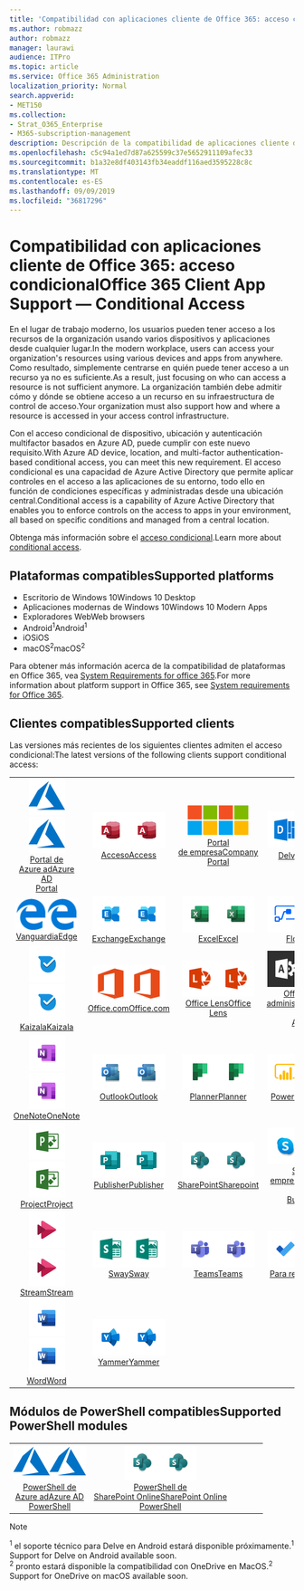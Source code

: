 ```yaml
---
title: 'Compatibilidad con aplicaciones cliente de Office 365: acceso condicional'
ms.author: robmazz
author: robmazz
manager: laurawi
audience: ITPro
ms.topic: article
ms.service: Office 365 Administration
localization_priority: Normal
search.appverid:
- MET150
ms.collection:
- Strat_O365_Enterprise
- M365-subscription-management
description: Descripción de la compatibilidad de aplicaciones cliente de Office 365 para el acceso condicional
ms.openlocfilehash: c5c94a1ed7d87a625599c37e5652911109afec33
ms.sourcegitcommit: b1a32e8df403143fb34eaddf116aed3595228c8c
ms.translationtype: MT
ms.contentlocale: es-ES
ms.lasthandoff: 09/09/2019
ms.locfileid: "36817296"
---
```

# <a name="office-365-client-app-support--conditional-access"></a><span data-ttu-id="97fef-103">Compatibilidad con aplicaciones cliente de Office 365: acceso condicional</span><span class="sxs-lookup"><span data-stu-id="97fef-103">Office 365 Client App Support — Conditional Access</span></span>

<span data-ttu-id="97fef-104">En el lugar de trabajo moderno, los usuarios pueden tener acceso a los recursos de la organización usando varios dispositivos y aplicaciones desde cualquier lugar.</span><span class="sxs-lookup"><span data-stu-id="97fef-104">In the modern workplace, users can access your organization's resources using various devices and apps from anywhere.</span></span> <span data-ttu-id="97fef-105">Como resultado, simplemente centrarse en quién puede tener acceso a un recurso ya no es suficiente.</span><span class="sxs-lookup"><span data-stu-id="97fef-105">As a result, just focusing on who can access a resource is not sufficient anymore.</span></span> <span data-ttu-id="97fef-106">La organización también debe admitir cómo y dónde se obtiene acceso a un recurso en su infraestructura de control de acceso.</span><span class="sxs-lookup"><span data-stu-id="97fef-106">Your organization must also support how and where a resource is accessed in your access control infrastructure.</span></span>

<span data-ttu-id="97fef-107">Con el acceso condicional de dispositivo, ubicación y autenticación multifactor basados en Azure AD, puede cumplir con este nuevo requisito.</span><span class="sxs-lookup"><span data-stu-id="97fef-107">With Azure AD device, location, and multi-factor authentication-based conditional access, you can meet this new requirement.</span></span> <span data-ttu-id="97fef-108">El acceso condicional es una capacidad de Azure Active Directory que permite aplicar controles en el acceso a las aplicaciones de su entorno, todo ello en función de condiciones específicas y administradas desde una ubicación central.</span><span class="sxs-lookup"><span data-stu-id="97fef-108">Conditional access is a capability of Azure Active Directory that enables you to enforce controls on the access to apps in your environment, all based on specific conditions and managed from a central location.</span></span>

<span data-ttu-id="97fef-109">Obtenga más información sobre el [acceso condicional](https://docs.microsoft.com/azure/active-directory/conditional-access/).</span><span class="sxs-lookup"><span data-stu-id="97fef-109">Learn more about [conditional access](https://docs.microsoft.com/azure/active-directory/conditional-access/).</span></span>

## <a name="supported-platforms"></a><span data-ttu-id="97fef-110">Plataformas compatibles</span><span class="sxs-lookup"><span data-stu-id="97fef-110">Supported platforms</span></span>

 - <span data-ttu-id="97fef-111">Escritorio de Windows 10</span><span class="sxs-lookup"><span data-stu-id="97fef-111">Windows 10 Desktop</span></span>
 - <span data-ttu-id="97fef-112">Aplicaciones modernas de Windows 10</span><span class="sxs-lookup"><span data-stu-id="97fef-112">Windows 10 Modern Apps</span></span>
 - <span data-ttu-id="97fef-113">Exploradores Web</span><span class="sxs-lookup"><span data-stu-id="97fef-113">Web browsers</span></span>
 - <span data-ttu-id="97fef-114">Android<sup>1</sup></span><span class="sxs-lookup"><span data-stu-id="97fef-114">Android<sup>1</sup></span></span>
 - <span data-ttu-id="97fef-115">iOS</span><span class="sxs-lookup"><span data-stu-id="97fef-115">iOS</span></span>
 - <span data-ttu-id="97fef-116">macOS<sup>2</sup></span><span class="sxs-lookup"><span data-stu-id="97fef-116">macOS<sup>2</sup></span></span>

<span data-ttu-id="97fef-117">Para obtener más información acerca de la compatibilidad de plataformas en Office 365, vea [System Requirements for office 365](https://products.office.com/office-system-requirements).</span><span class="sxs-lookup"><span data-stu-id="97fef-117">For more information about platform support in Office 365, see [System requirements for Office 365](https://products.office.com/office-system-requirements).</span></span>

## <a name="supported-clients"></a><span data-ttu-id="97fef-118">Clientes compatibles</span><span class="sxs-lookup"><span data-stu-id="97fef-118">Supported clients</span></span>

<span data-ttu-id="97fef-119">Las versiones más recientes de los siguientes clientes admiten el acceso condicional:</span><span class="sxs-lookup"><span data-stu-id="97fef-119">The latest versions of the following clients support conditional access:</span></span>

| | | | | | |
|:---:|:---:|:---:|:---:|:---:|:---:|
| <span data-ttu-id="97fef-120">![Icono de Azure](media/o365-azure-64x64.png)</span><span class="sxs-lookup"><span data-stu-id="97fef-120">![Azure icon](media/o365-azure-64x64.png)</span></span> <br> [<span data-ttu-id="97fef-121">Portal de <br> Azure ad</span><span class="sxs-lookup"><span data-stu-id="97fef-121">Azure AD <br> Portal </span></span>](https://azure.microsoft.com/features/azure-portal/) | <span data-ttu-id="97fef-122">![Icono de acceso](media/o365-access-64x64.png)</span><span class="sxs-lookup"><span data-stu-id="97fef-122">![Access icon](media/o365-access-64x64.png)</span></span> <br> [<span data-ttu-id="97fef-123">Acceso</span><span class="sxs-lookup"><span data-stu-id="97fef-123">Access</span></span>](https://products.office.com/access) | <span data-ttu-id="97fef-124">![Icono del portal de empresa](media/o365-microsoft-64x64.png)</span><span class="sxs-lookup"><span data-stu-id="97fef-124">![Company portal icon](media/o365-microsoft-64x64.png)</span></span> <br> [<span data-ttu-id="97fef-125">Portal <br> de empresa</span><span class="sxs-lookup"><span data-stu-id="97fef-125">Company <br> Portal </span></span>](https://docs.microsoft.com/intune-user-help/sign-in-to-the-company-portal)  | <span data-ttu-id="97fef-126">![Icono de Delve](media/o365-delve-64x64.png)</span><span class="sxs-lookup"><span data-stu-id="97fef-126">![Delve icon](media/o365-delve-64x64.png)</span></span> <br> [<span data-ttu-id="97fef-127">Delve<sup>1</sup></span><span class="sxs-lookup"><span data-stu-id="97fef-127">Delve<sup>1</sup></span></span>](https://products.office.com/business/intelligent-search) | <span data-ttu-id="97fef-128">![Icono de Dynamics 365](media/o365-dynamics365-64x64.png)</span><span class="sxs-lookup"><span data-stu-id="97fef-128">![Dynamics 365 icon](media/o365-dynamics365-64x64.png)</span></span> <br> [<span data-ttu-id="97fef-129">Dynamics 365</span><span class="sxs-lookup"><span data-stu-id="97fef-129">Dynamics 365</span></span>](https://dynamics.microsoft.com) 
| <span data-ttu-id="97fef-130">![Icono de borde](media/o365-edge-64x64.png)</span><span class="sxs-lookup"><span data-stu-id="97fef-130">![Edge icon](media/o365-edge-64x64.png)</span></span> <br> [<span data-ttu-id="97fef-131">Vanguardia</span><span class="sxs-lookup"><span data-stu-id="97fef-131">Edge</span></span>](https://www.microsoft.com/windows/microsoft-edge) | <span data-ttu-id="97fef-132">![Icono de Exchange](media/o365-exchange-64x64.png)</span><span class="sxs-lookup"><span data-stu-id="97fef-132">![Exchange icon](media/o365-exchange-64x64.png)</span></span> <br> [<span data-ttu-id="97fef-133">Exchange</span><span class="sxs-lookup"><span data-stu-id="97fef-133">Exchange</span></span>](https://products.office.com/exchange/exchange-online) | <span data-ttu-id="97fef-134">![Icono de Excel](media/o365-excel-64x64.png)</span><span class="sxs-lookup"><span data-stu-id="97fef-134">![Excel icon](media/o365-excel-64x64.png)</span></span> <br> [<span data-ttu-id="97fef-135">Excel</span><span class="sxs-lookup"><span data-stu-id="97fef-135">Excel</span></span>](https://products.office.com/excel) | <span data-ttu-id="97fef-136">![Icono de flujo](media/o365-flow-64x64.png)</span><span class="sxs-lookup"><span data-stu-id="97fef-136">![Flow icon](media/o365-flow-64x64.png)</span></span> <br> [<span data-ttu-id="97fef-137">Flow</span><span class="sxs-lookup"><span data-stu-id="97fef-137">Flow</span></span>](https://flow.microsoft.com) | <span data-ttu-id="97fef-138">![Icono formularios](media/o365-forms-64x64.png)</span><span class="sxs-lookup"><span data-stu-id="97fef-138">![Forms icon](media/o365-forms-64x64.png)</span></span> <br> [<span data-ttu-id="97fef-139">Forms</span><span class="sxs-lookup"><span data-stu-id="97fef-139">Forms</span></span>](https://flow.microsoft.com/connectors/shared_microsoftforms/microsoft-forms/) 
| <span data-ttu-id="97fef-140">![Icono de Kaizala](media/o365-kaizala-64x64.png)</span><span class="sxs-lookup"><span data-stu-id="97fef-140">![Kaizala icon](media/o365-kaizala-64x64.png)</span></span> <br> [<span data-ttu-id="97fef-141">Kaizala</span><span class="sxs-lookup"><span data-stu-id="97fef-141">Kaizala</span></span>](https://products.office.com/en/business/microsoft-kaizala) | <span data-ttu-id="97fef-142">![Icono de Office.com](media/o365-office-64x64.png)</span><span class="sxs-lookup"><span data-stu-id="97fef-142">![Office.com icon](media/o365-office-64x64.png)</span></span> <br> [<span data-ttu-id="97fef-143">Office.com</span><span class="sxs-lookup"><span data-stu-id="97fef-143">Office.com</span></span>](https://www.office.com/) | <span data-ttu-id="97fef-144">![Icono de lente](media/o365-lens-64x64.png)</span><span class="sxs-lookup"><span data-stu-id="97fef-144">![Lens icon](media/o365-lens-64x64.png)</span></span> <br> [<span data-ttu-id="97fef-145">Office Lens</span><span class="sxs-lookup"><span data-stu-id="97fef-145">Office Lens</span></span>](https://www.microsoft.com/p/office-lens/9wzdncrfj3t8?activetab=pivot%3Aoverviewtab) | <span data-ttu-id="97fef-146">![Icono de Office 365 administrador](media/o365-o365admin-64x64.png)</span><span class="sxs-lookup"><span data-stu-id="97fef-146">![Office 365 Admin icon](media/o365-o365admin-64x64.png)</span></span> <br> [<span data-ttu-id="97fef-147">Office 365 <br> administrador</span><span class="sxs-lookup"><span data-stu-id="97fef-147">Office 365 <br> Admin</span></span>](https://products.office.com/business/manage-office-365-admin-app) | <span data-ttu-id="97fef-148">![Icono de OneDrive para la empresa](media/o365-OneDrive-64x64.png)</span><span class="sxs-lookup"><span data-stu-id="97fef-148">![OneDrive for Business icon](media/o365-OneDrive-64x64.png)</span></span> <br> [<span data-ttu-id="97fef-149">OneDrive<sup>2</sup></span><span class="sxs-lookup"><span data-stu-id="97fef-149">OneDrive<sup>2</sup></span></span>](https://products.office.com/onedrive-for-business/online-cloud-storage) 
| <span data-ttu-id="97fef-150">![Icono de OneNote](media/o365-OneNote-64x64.png)</span><span class="sxs-lookup"><span data-stu-id="97fef-150">![OneNote icon](media/o365-OneNote-64x64.png)</span></span> <br> [<span data-ttu-id="97fef-151">OneNote</span><span class="sxs-lookup"><span data-stu-id="97fef-151">OneNote</span></span>](https://products.office.com/onenote) | <span data-ttu-id="97fef-152">![Icono de Outlook](media/o365-outlook-64x64.png)</span><span class="sxs-lookup"><span data-stu-id="97fef-152">![Outlook icon](media/o365-outlook-64x64.png)</span></span> <br> [<span data-ttu-id="97fef-153">Outlook</span><span class="sxs-lookup"><span data-stu-id="97fef-153">Outlook</span></span>](https://products.office.com/outlook) | <span data-ttu-id="97fef-154">![Icono de Planner](media/o365-planner-64x64.png)</span><span class="sxs-lookup"><span data-stu-id="97fef-154">![Planner icon](media/o365-planner-64x64.png)</span></span> <br> [<span data-ttu-id="97fef-155">Planner</span><span class="sxs-lookup"><span data-stu-id="97fef-155">Planner</span></span>](https://products.office.com/business/task-management-software) | <span data-ttu-id="97fef-156">![Icono de PowerBI](media/o365-powerbi-64x64.png)</span><span class="sxs-lookup"><span data-stu-id="97fef-156">![PowerBI icon](media/o365-powerbi-64x64.png)</span></span> <br> [<span data-ttu-id="97fef-157">Power BI</span><span class="sxs-lookup"><span data-stu-id="97fef-157">Power BI</span></span>](https://powerbi.microsoft.com) | <span data-ttu-id="97fef-158">![Icono de PowerPoint](media/o365-powerpoint-64x64.png)</span><span class="sxs-lookup"><span data-stu-id="97fef-158">![PowerPoint icon](media/o365-powerpoint-64x64.png)</span></span> <br> [<span data-ttu-id="97fef-159">PowerPoint</span><span class="sxs-lookup"><span data-stu-id="97fef-159">PowerPoint</span></span>](https://products.office.com/powerpoint) 
| <span data-ttu-id="97fef-160">![Icono de proyecto](media/o365-project-64x64.png)</span><span class="sxs-lookup"><span data-stu-id="97fef-160">![Project icon](media/o365-project-64x64.png)</span></span> <br> [<span data-ttu-id="97fef-161">Project</span><span class="sxs-lookup"><span data-stu-id="97fef-161">Project</span></span>](https://products.office.com/project) | <span data-ttu-id="97fef-162">![Icono de Publisher](media/o365-publisher-64x64.png)</span><span class="sxs-lookup"><span data-stu-id="97fef-162">![Publisher icon](media/o365-publisher-64x64.png)</span></span> <br> [<span data-ttu-id="97fef-163">Publisher</span><span class="sxs-lookup"><span data-stu-id="97fef-163">Publisher</span></span>](https://products.office.com/publisher) | <span data-ttu-id="97fef-164">![Icono de SharePoint](media/o365-sharepoint-64x64.png)</span><span class="sxs-lookup"><span data-stu-id="97fef-164">![SharePoint icon](media/o365-sharepoint-64x64.png)</span></span> <br> [<span data-ttu-id="97fef-165">SharePoint</span><span class="sxs-lookup"><span data-stu-id="97fef-165">Sharepoint</span></span>](https://products.office.com/sharepoint) | <span data-ttu-id="97fef-166">![Icono de Skype empresarial](media/o365-skypeforbusiness-64x64.png)</span><span class="sxs-lookup"><span data-stu-id="97fef-166">![Skype for Business icon](media/o365-skypeforbusiness-64x64.png)</span></span> <br> [<span data-ttu-id="97fef-167">Skype <br> empresarial</span><span class="sxs-lookup"><span data-stu-id="97fef-167">Skype for <br> Business</span></span>](https://www.skype.com/business/) | <span data-ttu-id="97fef-168">![Icono de notas adhesivas](media/o365-stickynotes-64x64.png)</span><span class="sxs-lookup"><span data-stu-id="97fef-168">![Sticky Notes icon](media/o365-stickynotes-64x64.png)</span></span> <br> [<span data-ttu-id="97fef-169">Notas rápidas</span><span class="sxs-lookup"><span data-stu-id="97fef-169">Sticky Notes</span></span>](https://www.microsoft.com/p/microsoft-sticky-notes/9nblggh4qghw) 
| <span data-ttu-id="97fef-170">![Icono de secuencia](media/o365-stream-64x64.png)</span><span class="sxs-lookup"><span data-stu-id="97fef-170">![Stream icon](media/o365-stream-64x64.png)</span></span> <br> [<span data-ttu-id="97fef-171">Stream</span><span class="sxs-lookup"><span data-stu-id="97fef-171">Stream</span></span>](https://stream.microsoft.com) | <span data-ttu-id="97fef-172">![Icono de Sway](media/o365-sway-64x64.png)</span><span class="sxs-lookup"><span data-stu-id="97fef-172">![Sway icon](media/o365-sway-64x64.png)</span></span> <br> [<span data-ttu-id="97fef-173">Sway</span><span class="sxs-lookup"><span data-stu-id="97fef-173">Sway</span></span>](https://sway.com) | <span data-ttu-id="97fef-174">![Icono de Teams](media/o365-teams-64x64.png)</span><span class="sxs-lookup"><span data-stu-id="97fef-174">![Teams icon](media/o365-teams-64x64.png)</span></span> <br> [<span data-ttu-id="97fef-175">Teams</span><span class="sxs-lookup"><span data-stu-id="97fef-175">Teams</span></span>](https://products.office.com/microsoft-teams/group-chat-software) | <span data-ttu-id="97fef-176">![Icono de tareas pendientes](media/o365-todo-64x64.png)</span><span class="sxs-lookup"><span data-stu-id="97fef-176">![To Do icon](media/o365-todo-64x64.png)</span></span> <br> [<span data-ttu-id="97fef-177">Para realizar</span><span class="sxs-lookup"><span data-stu-id="97fef-177">To Do</span></span>](https://todo.microsoft.com) | <span data-ttu-id="97fef-178">![Icono de Visio](media/o365-visio-64x64.png)</span><span class="sxs-lookup"><span data-stu-id="97fef-178">![Visio icon](media/o365-visio-64x64.png)</span></span> <br> [<span data-ttu-id="97fef-179">Visio</span><span class="sxs-lookup"><span data-stu-id="97fef-179">Visio</span></span>](https://products.office.com/visio/flowchart-software) 
| <span data-ttu-id="97fef-180">![Icono de Word](media/o365-word-64x64.png)</span><span class="sxs-lookup"><span data-stu-id="97fef-180">![Word icon](media/o365-word-64x64.png)</span></span> <br> [<span data-ttu-id="97fef-181">Word</span><span class="sxs-lookup"><span data-stu-id="97fef-181">Word</span></span>](https://products.office.com/word) | <span data-ttu-id="97fef-182">![Icono de Yammer](media/o365-yammer-64x64.png)</span><span class="sxs-lookup"><span data-stu-id="97fef-182">![Yammer icon](media/o365-yammer-64x64.png)</span></span> <br> [<span data-ttu-id="97fef-183">Yammer</span><span class="sxs-lookup"><span data-stu-id="97fef-183">Yammer</span></span>](https://products.office.com/yammer/yammer-overview)

## <a name="supported-powershell-modules"></a><span data-ttu-id="97fef-184">Módulos de PowerShell compatibles</span><span class="sxs-lookup"><span data-stu-id="97fef-184">Supported PowerShell modules</span></span>

| | | | | | |
|:---:|:---:|:---:|:---:|:---:|:---:|
| <span data-ttu-id="97fef-185">![Icono de Azure](media/o365-azure-64x64.png)</span><span class="sxs-lookup"><span data-stu-id="97fef-185">![Azure icon](media/o365-azure-64x64.png)</span></span> <br> [<span data-ttu-id="97fef-186">PowerShell de <br> Azure ad</span><span class="sxs-lookup"><span data-stu-id="97fef-186">Azure AD <br> PowerShell</span></span>](https://docs.microsoft.com/powershell/azure/active-directory/overview?view=azureadps-2.0) | <span data-ttu-id="97fef-187">![Icono de SharePoint](media/o365-sharepoint-64x64.png)</span><span class="sxs-lookup"><span data-stu-id="97fef-187">![SharePoint icon](media/o365-sharepoint-64x64.png)</span></span> <br> [<span data-ttu-id="97fef-188">PowerShell de <br> SharePoint Online</span><span class="sxs-lookup"><span data-stu-id="97fef-188">SharePoint Online <br> PowerShell</span></span>](https://docs.microsoft.com/sharepoint/manage-team-and-communication-sites-in-powershell)

> [!NOTE]
> <span data-ttu-id="97fef-189"><sup>1</sup> el soporte técnico para Delve en Android estará disponible próximamente.</span><span class="sxs-lookup"><span data-stu-id="97fef-189"><sup>1</sup> Support for Delve on Android available soon.</span></span> <br>
> <span data-ttu-id="97fef-190"><sup>2</sup> pronto estará disponible la compatibilidad con OneDrive en MacOS.</span><span class="sxs-lookup"><span data-stu-id="97fef-190"><sup>2</sup> Support for OneDrive on macOS available soon.</span></span>
